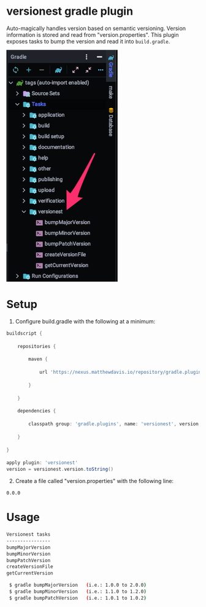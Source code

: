 # versionest gradle plugin

Auto-magically handles version based on semantic versioning.
Version information is stored and read from "version.properties".
This plugin exposes tasks to bump the version and read it into `build.gradle`.

![screenshot](screenshot.png)

# Setup

1. Configure build.gradle with the following at a minimum:

```groovy
buildscript {

    repositories {

        maven {

            url 'https://nexus.matthewdavis.io/repository/gradle.plugins'

        }

    }

    dependencies {

        classpath group: 'gradle.plugins', name: 'versionest', version: '0.0.23'

    }

}

apply plugin: 'versionest'
version = versionest.version.toString()
```
2. Create a file called "version.properties" with the following line:

 ```properties
0.0.0
```

# Usage

```bash
Versionest tasks
----------------
bumpMajorVersion
bumpMinorVersion
bumpPatchVersion
createVersionFile
getCurrentVersion
```

```bash
 $ gradle bumpMajorVersion   (i.e.: 1.0.0 to 2.0.0)
 $ gradle bumpMinorVersion   (i.e.: 1.1.0 to 1.2.0)
 $ gradle bumpPatchVersion   (i.e.: 1.0.1 to 1.0.2)
```
